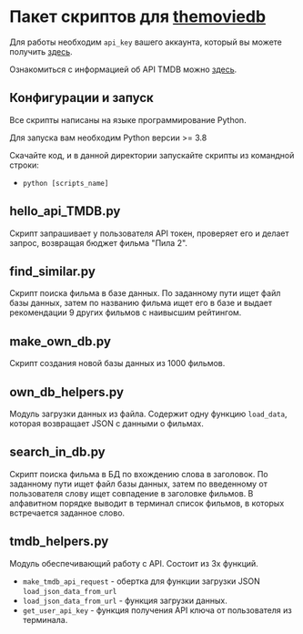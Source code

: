 # Пакет скриптов для [themoviedb](https://www.themoviedb.org/)

Для работы необходим `api_key` вашего аккаунта, который вы можете получить [здесь](https://www.themoviedb.org/settings/api).

Ознакомиться с информацией об API TMDB можно [здесь](https://www.themoviedb.org/documentation/api).

## Конфигурации и запуск

Все скрипты написаны на языке программирование Python. 

Для запуска вам необходим Python версии >= 3.8

Скачайте код, и в данной директории запускайте скрипты из командной строки:

- `python [scripts_name]`

## hello_api_TMDB.py

Скрипт запрашивает у пользователя API токен, проверяет его и делает запрос, возвращая бюджет фильма "Пила 2".

## find_similar.py

Скрипт поиска фильма в базе данных. По заданному пути ищет файл базы данных, затем по названию фильма ищет его в базе и
выдает рекомендации 9 других фильмов с наивысшим рейтингом.

## make_own_db.py

Скрипт создания новой базы данных из 1000 фильмов.

## own_db_helpers.py

Модуль загрузки данных из файла. Содержит одну функцию `load_data`, которая возвращает JSON с данными о фильмах.

## search_in_db.py

Скрипт поиска фильма в БД по вхождению слова в заголовок. По заданному пути ищет файл базы данных, затем по введенному
от пользователя слову ищет совпадение в заголовке фильмов. В алфавитном порядке выводит в терминал список фильмов, в
которых встречается заданное слово.

## tmdb_helpers.py

Модуль обеспечивающий работу с API. Состоит из 3х функций.

- `make_tmdb_api_request` - обертка для функции загрузки JSON `load_json_data_from_url`
- `load_json_data_from_url` - функция загрузки данных.
- `get_user_api_key` - функция получения API ключа от пользователя из терминала.

